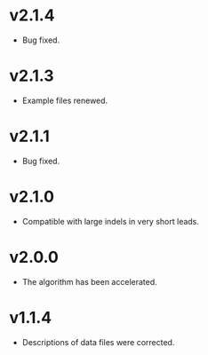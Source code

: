 # v2.1.4
* Bug fixed.

# v2.1.3
* Example files renewed.

# v2.1.1
* Bug fixed.

# v2.1.0
* Compatible with large indels in very short leads.

# v2.0.0
* The algorithm has been accelerated.

# v1.1.4
* Descriptions of data files were corrected.
